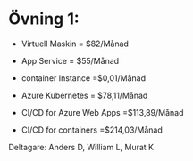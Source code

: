 # Övning 1:

* Virtuell Maskin = $82/Månad

* App Service = $55/Månad

* container Instance =$0,01/Månad

* Azure Kubernetes = $78,11/Månad
* CI/CD for Azure Web Apps =$113,89/Månad
* CI/CD for containers =$214,03/Månad











Deltagare: Anders D, William L, Murat K